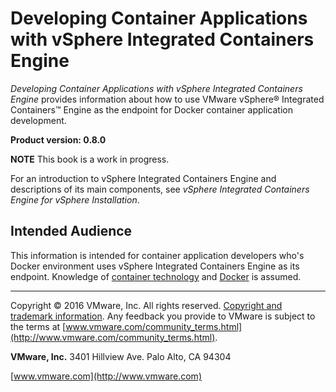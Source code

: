 # Developing Container Applications with vSphere Integrated Containers Engine 

*Developing Container Applications with vSphere Integrated Containers Engine* provides information about how to use VMware vSphere&reg; Integrated Containers&trade; Engine as the endpoint for Docker container application development.

**Product version: 0.8.0**

**NOTE**  This book is a work in progress.

For an introduction to vSphere Integrated Containers Engine and descriptions of its main components, see *vSphere Integrated Containers Engine for vSphere Installation*.

## Intended Audience

This information is intended for container application developers who's Docker environment uses vSphere Integrated Containers Engine as its endpoint. Knowledge of [container technology](https://en.wikipedia.org/wiki/Operating-system-level_virtualization) and [Docker](https://docs.docker.com/) is assumed.

----------

Copyright &copy; 2016 VMware, Inc. All rights reserved. [Copyright and trademark information](http://pubs.vmware.com/copyright-trademark.html). Any feedback you provide to VMware is subject to the terms at [www.vmware.com/community_terms.html](http://www.vmware.com/community_terms.html).

**VMware, Inc.**
3401 Hillview Ave.
Palo Alto, CA 94304

[www.vmware.com](http://www.vmware.com)
